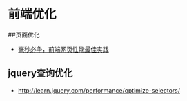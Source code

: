 # 前端优化

##页面优化
- [毫秒必争，前端网页性能最佳实践](http://blog.jobbole.com/48746/)

## jquery查询优化
- http://learn.jquery.com/performance/optimize-selectors/


